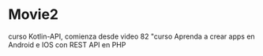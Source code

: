 # Movie2
curso Kotlin-API, comienza desde video 82
"curso Aprenda a crear apps en Android e IOS con REST API en PHP

